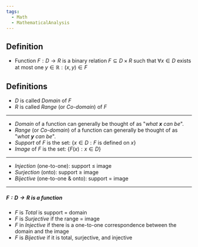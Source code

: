 ```yaml
---
tags:
  - Math
  - MathematicalAnalysis
---
```

## Definition
- Function $F: D \to R$ is a binary relation $F\subseteq D \times R$ such that $\forall x \in D$ exists at most one $y\in \mathbb{R}: (x, y)\in F$ 
## Definitions
- $D$ is called *Domain* of $F$
- $R$ is called *Range* (or *Co-domain*) of $F$
---
- *Domain* of a function can generally be thought of as "_what **x** can be_".
- *Range* (or *Co-domain*) of a function can generally be thought of as "*what **y** can be*".
- *Support* of $F$ is the set: $\{x\in D: F$ is defined on $x\}$
- *Image* of $F$ is the set: $\{F(x): x \in D\}$ 
---
- *Injection* (one-to-one): support $\leq$ image
- *Surjection* (onto): support $\geq$ image
- *Bijective* (one-to-one & onto): support $=$ image
--- 
##### $F: D \to R$ is a function
- $F$ is *Total* is support $=$ domain
- $F$ is *Surjective* if the range $=$ image
- $F$ in *Injective* if there is a one-to-one correspondence between the domain and the image
- $F$ is *Bijective* if it is total, surjective, and injective